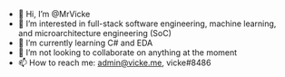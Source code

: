 - 👋 Hi, I’m @MrVicke
- 👀 I’m interested in full-stack software engineering, machine learning, and microarchitecture engineering (SoC)
- 🌱 I’m currently learning C# and EDA
- 💞️ I’m not looking to collaborate on anything at the moment
- 📫 How to reach me: admin@vicke.me, vicke#8486

<!---
MrVicke/MrVicke is a ✨ special ✨ repository because its `README.md` (this file) appears on your GitHub profile.
You can click the Preview link to take a look at your changes.
--->
